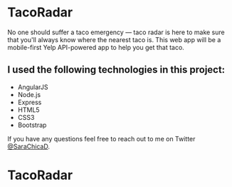 TacoRadar 
====================================

No one should suffer a taco emergency — taco radar is here to make sure that you'll always know where the nearest taco is. This web app will be a mobile-first Yelp API-powered app to help you get that taco. 


I used the following technologies in this project:
----
- AngularJS
- Node.js
- Express
- HTML5
- CSS3
- Bootstrap

If you have any questions feel free to reach out to me on Twitter [@SaraChicaD](https://twitter.com/SaraChicaD).
# TacoRadar
